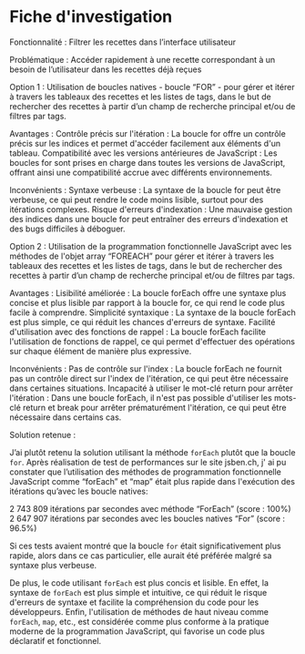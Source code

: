 # Fiche d'investigation

Fonctionnalité : Filtrer les recettes dans l’interface utilisateur

Problématique : Accéder rapidement à une recette correspondant à un besoin de l’utilisateur dans les recettes déjà reçues



Option 1 : Utilisation de boucles natives - boucle “FOR” - pour gérer et itérer à travers les tableaux des recettes et les listes de tags, dans le but de rechercher des recettes à partir d’un champ de recherche principal et/ou de filtres par tags.

Avantages : 
Contrôle précis sur l'itération : La boucle for offre un contrôle précis sur les indices et permet d'accéder facilement aux éléments d'un tableau.
Compatibilité avec les versions antérieures de JavaScript : Les boucles for sont prises en charge dans toutes les versions de JavaScript, offrant ainsi une compatibilité accrue avec différents environnements.

Inconvénients : 
Syntaxe verbeuse : La syntaxe de la boucle for peut être verbeuse, ce qui peut rendre le code moins lisible, surtout pour des itérations complexes.
Risque d'erreurs d'indexation : Une mauvaise gestion des indices dans une boucle for peut entraîner des erreurs d'indexation et des bugs difficiles à déboguer.



Option 2 : Utilisation de la programmation fonctionnelle JavaScript avec les méthodes de l'objet array “FOREACH” pour gérer et itérer à travers les tableaux des recettes et les listes de tags, dans le but de rechercher des recettes à partir d’un champ de recherche principal et/ou de filtres par tags.

Avantages : 
Lisibilité améliorée : La boucle forEach offre une syntaxe plus concise et plus lisible par rapport à la boucle for, ce qui rend le code plus facile à comprendre.
Simplicité syntaxique : La syntaxe de la boucle forEach est plus simple, ce qui réduit les chances d'erreurs de syntaxe.
Facilité d'utilisation avec des fonctions de rappel : La boucle forEach facilite l'utilisation de fonctions de rappel, ce qui permet d'effectuer des opérations sur chaque élément de manière plus expressive.

Inconvénients : 
Pas de contrôle sur l'index : La boucle forEach ne fournit pas un contrôle direct sur l'index de l'itération, ce qui peut être nécessaire dans certaines situations.
Incapacité à utiliser le mot-clé return pour arrêter l'itération : Dans une boucle forEach, il n'est pas possible d'utiliser les mots-clé return et break pour arrêter prématurément l'itération, ce qui peut être nécessaire dans certains cas.



Solution retenue :

J’ai plutôt retenu la solution utilisant la méthode `forEach` plutôt que la boucle `for`.
Après réalisation de test de performances sur le site jsben.ch, j' ai pu constater que l’utilisation des méthodes de programmation fonctionnelle JavaScript comme “forEach” et “map” était plus rapide dans l'exécution des itérations qu’avec les boucle natives: 

2 743 809 itérations par secondes avec méthode “ForEach” (score : 100%)
2 647 907  itérations par secondes avec les boucles natives “For” (score : 96.5%)

Si ces tests avaient montré que la boucle `for` était significativement plus rapide, alors dans ce cas particulier, elle aurait été préférée malgré sa syntaxe plus verbeuse.

De plus, le code utilisant `forEach` est plus concis et lisible.
En effet, la syntaxe de `forEach` est plus simple et intuitive, ce qui réduit le risque d'erreurs de syntaxe et facilite la compréhension du code pour les développeurs.
Enfin, l'utilisation de méthodes de haut niveau comme `forEach`, `map`, etc., est considérée comme plus conforme à la pratique moderne de la programmation JavaScript, qui favorise un code plus déclaratif et fonctionnel.
